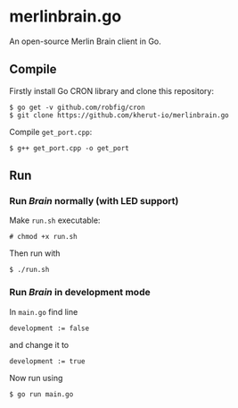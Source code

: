 # merlinbrain.go
An open-source Merlin Brain client in Go.

## Compile
Firstly install Go CRON library and clone this repository:
```
$ go get -v github.com/robfig/cron
$ git clone https://github.com/kherut-io/merlinbrain.go
```

Compile `get_port.cpp`:
```
$ g++ get_port.cpp -o get_port
```

## Run
### Run *Brain* normally (with LED support)
Make `run.sh` executable:
```
# chmod +x run.sh
```

Then run with
```
$ ./run.sh
```

### Run *Brain* in development mode
In `main.go` find line
```
development := false
```
and change it to
```
development := true
```

Now run using
```
$ go run main.go
```